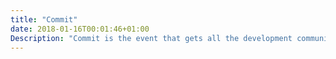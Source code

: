 ```yaml
---
title: "Commit"
date: 2018-01-16T00:01:46+01:00
Description: "Commit is the event that gets all the development communities in Spain together for two days"
---
```

